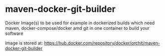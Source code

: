 # maven-docker-git-builder
Docker Image(s) to be used for example in dockerized builds which need maven, docker-compose/docker amd git in one container to build your software

Image is stored at: https://hub.docker.com/repository/docker/orchit/maven-docker-git-builder
